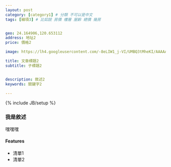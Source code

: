 ```yaml
---
layout: post
category: [category1] # 分類 不可以是中文 
tags: [細項3] # 比如說 房價 樓層 屋齡 總價 幾房


geo: 24.164906,120.653112
address: 地址2
price: 價格2

image: https://lh4.googleusercontent.com/-8eLIW1_j-VI/UMBQ3tMheKI/AAAAAAAALXA/47NPS7WZzq8/s912/DSC_4011.JPG # 主要顯示的圖片

title: 文章標題2
subtitle: 子標題2


description: 敘述2
keywords: 關鍵字2

---
```

{% include JB/setup %}

### 我是敘述

嘿嘿嘿


#### Features

* 清單1
* 清單2


    

    
